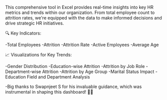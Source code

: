 This comprehensive tool in Excel provides real-time insights into key HR metrics and trends within our organization.
From total employee count to attrition rates, we're equipped with the data to make informed decisions and drive strategic HR initiatives.

🔍 Key Indicators:

-Total Employees
-Attrition
-Attrition Rate
-Active Employees
-Average Age

📈 Visualizations for Key Trends:

-Gender Distribution
-Education-wise Attrition
-Attrition by Job Role
-Department-wise Attrition
-Attrition by Age Group
-Marital Status Impact
-Education Field and Department Analysis

-Big thanks to Swapnjeet S for his invaluable guidance, which was instrumental in shaping this dashboard! 👏👥
